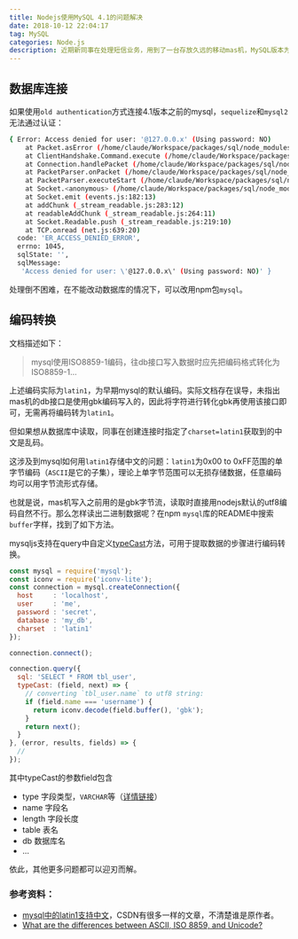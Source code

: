 ```yaml
---
title: Nodejs使用MySQL 4.1的问题解决
date: 2018-10-12 22:04:17
tag: MySQL
categories: Node.js
description: 近期新同事在处理短信业务，用到了一台存放久远的移动mas机，MySQL版本为同样久远的4.1，改动数据库是不要想了，并且不提供node的sdk，留下的接入文档也不靠谱。好在要到了一份java sdk源码，可以运行起来参照着接入。本篇分享一下帮忙时填的坑，主要涉及“数据库连接”和“编码转换”的问题。
---
```


## 数据库连接

如果使用`old authentication`方式连接4.1版本之前的mysql，`sequelize`和`mysql2`无法通过认证：
```sh
{ Error: Access denied for user: '@127.0.0.x' (Using password: NO)
    at Packet.asError (/home/claude/Workspace/packages/sql/node_modules/mysql2/lib/packets/packet.js:714:13)
    at ClientHandshake.Command.execute (/home/claude/Workspace/packages/sql/node_modules/mysql2/lib/commands/command.js:28:22)
    at Connection.handlePacket (/home/claude/Workspace/packages/sql/node_modules/mysql2/lib/connection.js:513:28)
    at PacketParser.onPacket (/home/claude/Workspace/packages/sql/node_modules/mysql2/lib/connection.js:81:16)
    at PacketParser.executeStart (/home/claude/Workspace/packages/sql/node_modules/mysql2/lib/packet_parser.js:76:14)
    at Socket.<anonymous> (/home/claude/Workspace/packages/sql/node_modules/mysql2/lib/connection.js:89:29)
    at Socket.emit (events.js:182:13)
    at addChunk (_stream_readable.js:283:12)
    at readableAddChunk (_stream_readable.js:264:11)
    at Socket.Readable.push (_stream_readable.js:219:10)
    at TCP.onread (net.js:639:20)
  code: 'ER_ACCESS_DENIED_ERROR',
  errno: 1045,
  sqlState: '',
  sqlMessage:
   'Access denied for user: \'@127.0.0.x\' (Using password: NO)' }
```
处理倒不困难，在不能改动数据库的情况下，可以改用npm包`mysql`。

## 编码转换
文档描述如下：
> mysql使用ISO8859-1编码，往db接口写入数据时应先把编码格式转化为ISO8859-1...

上述编码实际为`latin1`，为早期mysql的默认编码。实际文档存在误导，未指出mas机的db接口是使用gbk编码写入的，因此将字符进行转化gbk再使用该接口即可，无需再将编码转为`latin1`。

但如果想从数据库中读取，同事在创建连接时指定了`charset=latin1`获取到的中文是乱码。

这涉及到mysql如何用`latin1`存储中文的问题：`latin1`为0x00 to 0xFF范围的单字节编码（`ASCII`是它的子集），理论上单字节范围可以无损存储数据，任意编码均可以用字节流形式存储。

也就是说，mas机写入之前用的是gbk字节流，读取时直接用nodejs默认的utf8编码自然不行。那么怎样读出二进制数据呢？在npm `mysql`库的README中搜索`buffer`字样，找到了如下方法。

mysqljs支持在query中自定义[typeCast](https://github.com/mysqljs/mysql#string)方法，可用于提取数据的步骤进行编码转换。
```js
const mysql = require('mysql');
const iconv = require('iconv-lite');
const connection = mysql.createConnection({
  host     : 'localhost',
  user     : 'me',
  password : 'secret',
  database : 'my_db',
  charset  : 'latin1'
});

connection.connect();

connection.query({
  sql: 'SELECT * FROM tbl_user',
  typeCast: (field, next) => {
    // converting `tbl_user.name` to utf8 string:
    if (field.name === 'username') {
      return iconv.decode(field.buffer(), 'gbk');
    }
    return next();
  }
}, (error, results, fields) => {
  //
});
```

其中typeCast的参数field包含
- type 字段类型，`VARCHAR`等（[详情链接](https://github.com/mysqljs/mysql/blob/master/lib/protocol/packets/RowDataPacket.js#L41)）
- name 字段名
- length 字段长度
- table 表名
- db 数据库名
- ...

依此，其他更多问题都可以迎刃而解。

### 参考资料：
- [mysql中的latin1支持中文](https://blog.csdn.net/css_good/article/details/8809016)，CSDN有很多一样的文章，不清楚谁是原作者。
- [What are the differences between ASCII, ISO 8859, and Unicode?](https://kb.iu.edu/d/ahfr)
